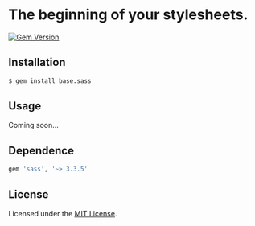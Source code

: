 # The beginning of your stylesheets.

[![Gem Version](https://badge.fury.io/rb/base.sass.svg)](http://badge.fury.io/rb/base.sass)

## Installation

```sh
$ gem install base.sass
```

## Usage

Coming soon...

## Dependence

```ruby
gem 'sass', '~> 3.3.5'
```

## License

Licensed under the [MIT License](http://www.opensource.org/licenses/mit-license.php).
